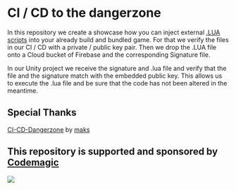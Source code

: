 # CI / CD to the dangerzone
In this repository we create a showcase how you can inject external [.LUA scripts](https://www.moonsharp.org/) into your already build and
bundled game. For that we verify the files in our CI / CD with a private / public key pair. Then we drop the .LUA file onto a Cloud bucket of Firebase and the corresponding Signature file.

In our Unity project we receive the signature and .lua file and verify that the file and the signature match with the embedded public key. This allows us to execute the .lua file and be sure that the code has not been altered in the meantime. 

## Special Thanks
[CI-CD-Dangerzone](https://github.com/codemagic-ci-cd/ci_to_dangerzone) by [maks](https://github.com/maks)

## This repository is supported and sponsored by [Codemagic](https://codemagic.io/)
<a href="https://codemagic.io/"><img src={./images/codemagic.png} /></a>